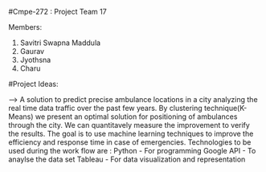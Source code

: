 #Cmpe-272 : Project Team 17

Members: 
  1. Savitri Swapna Maddula
  2. Gaurav
  3. Jyothsna
  4. Charu

#Project Ideas:

--> A solution to predict precise ambulance locations in a city analyzing the real time data traffic over the past few years. 
    By clustering technique(K-Means) we present an optimal solution for positioning of ambulances through the city.
    We can quantitavely measure the improvement to verify the results.
    The goal is to use machine learning techniques to improve the efficiency and response time in case of emergencies.
    Technologies to be used during the work flow are :
    Python  - For programming
    Google API  - To anaylse the data set
    Tableau - For data visualization and representation
